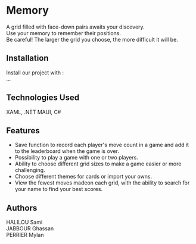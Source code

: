 # Memory

A grid filled with face-down pairs awaits your discovery.<br>
Use your memory to remember their positions.<br>
Be careful! The larger the grid you choose, the more difficult it will be.<br>

## Installation 

Install our project with :<br>
...

## Technologies Used

XAML, .NET MAUI, C#

## Features 

- Save function to record each player's move count in a game and add it to the leaderboard when the game is over.<br>
- Possibility to play a game with one or two players.<br>
- Ability to choose different grid sizes to make a game easier or more challenging.<br>
- Choose different themes for cards or import your owns.<br>
- View the fewest moves madeon each grid, with the ability to search for your name to find your best scores.<br>

## Authors 

HALILOU Sami<br>
JABBOUR Ghassan<br>
PERRIER Mylan<br>